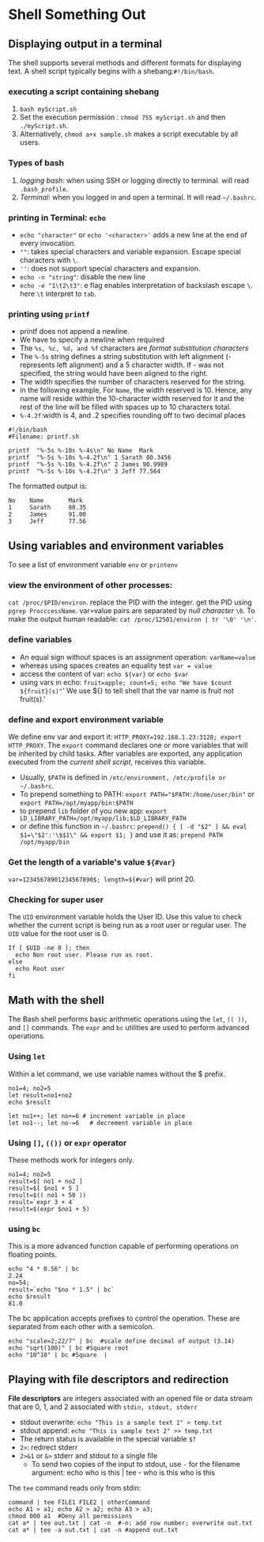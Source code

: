 # Shell Something Out
## Displaying output in a terminal
The shell supports several methods and different formats for displaying text. A shell script typically begins with a shebang:`#!/bin/bash`.
### executing a script containing shebang
1. `bash myScript.sh`
2. Set the execution permission : `chmod 755 myScript.sh` and then `./myScript.sh`.
3. Alternatively, `chmod a+x sample.sh` makes a script executable by all users.
### Types of bash
1. *logging bash*: when using SSH or logging directly to terminal. will read `.bash_profile`.
2. *Terminal*: when you logged in and open a terminal. It will read `~/.bashrc`.
### printing in Terminal: `echo`
- `echo "character"` or `echo '<character>'` adds a new line at the end of every invocation.
- `""`: takes special characters and variable expansion. Escape special characters with `\`.
- `''`: does not support special characters and expansion.
- `echo -n "string"`: disable the new line
- `echo -e "1\t2\t3"`: e flag  enables interpretation of backslash escape `\`. here `\t` interpret to `tab`.
### printing using `printf`
- printf does not append a newline.
- We have to specify a newline when required
- The `%s, %c, %d, and %f` characters are *format substitution characters*
- The `%-5s` string defines a string substitution with left alignment (- represents left alignment) and a 5 character width. If - was not specified, the string would have been aligned to the right.
- The width specifies the number of characters reserved for the string.
- in the following example, For `Name`, the width reserved is 10. Hence, any name will reside within the 10-character width reserved for it and the rest of the line will be filled with spaces up to 10 characters total.
- `%-4.2f`:width is 4, and .2 specifies rounding off to two decimal places

```
#!/bin/bash
#Filename: printf.sh

printf  "%-5s %-10s %-4s\n" No Name  Mark
printf  "%-5s %-10s %-4.2f\n" 1 Sarath 80.3456
printf  "%-5s %-10s %-4.2f\n" 2 James 90.9989
printf  "%-5s %-10s %-4.2f\n" 3 Jeff 77.564
```

The formatted output is:

```
No    Name       Mark
1     Sarath     80.35
2     James      91.00
3     Jeff       77.56
```

## Using variables and environment variables
To see a list of environment variable `env` or `printenv`

### view the environment of other processes:
 `cat /proc/$PID/environ`. replace the PID with the integer. get the PID using `pgrep ProcccessName`. var=value pairs are separated by *null character* `\0`. To make the output human readable: `cat /proc/12501/environ | tr '\0' '\n'`.
### define variables
- An equal sign without spaces is an assignment operation: `varName=value`
- whereas using spaces creates an equality test `var = value`
- access the content of var: `echo ${var}` or `echo $var`
- using vars in echo: `fruit=apple; count=5; echo "We have $count ${fruit}(s)"`' We use ${} to tell shell that the var name is fruit not fruit(s).'
### define and export environment variable
We define env var and export it: `HTTP_PROXY=192.168.1.23:3128; export HTTP_PROXY`. The `export` command declares one or more variables that will be inherited by child tasks. After variables are exported, any application executed from the *current shell script*, receives this variable.
- Usually, `$PATH` is defined in `/etc/environment, /etc/profile or ~/.bashrc`.
- To prepend something to PATH: `export PATH="$PATH:/home/user/bin"` or `export PATH=/opt/myapp/bin:$PATH`
- to prepend `lib` folder of you new app: `export LD_LIBRARY_PATH=/opt/myapp/lib;$LD_LIBRARY_PATH`
- or define this  function in `~/.bashrc`: `prepend() { [ -d "$2" ] && eval $1=\"$2':'\$$1\" && export $1; }` and  use it as: `prepend PATH /opt/myapp/bin`
### Get the length of a variable's value `${#var}`
`var=12345678901234567890$; length=${#var}` will print 20.

### Checking for super user
The `UID` environment variable holds the User ID. Use this value to check whether the current script is being run as a root user or regular user. The `UID` value for the root user is 0.

```Shell
If [ $UID -ne 0 ]; then
  echo Non root user. Please run as root.
else
  echo Root user
fi
```
## Math with the shell
The Bash shell performs basic arithmetic operations using the `let`, `(( ))`, and `[]` commands. The `expr` and `bc` utilities are used to perform advanced operations.
### Using `let`
Within a let command, we use variable names without the $ prefix.

```Shell
no1=4; no2=5
let result=no1+no2
echo $result

let no1++; let no+=6 # increment variable in place
let no1--; let no-=6   # decrement variable in place
```
### Using `[]`, `(())` or `expr` operator
These methods  work for integers only.

```Shell
no1=4; no2=5
result=$[ no1 + no2 ]
result=$[ $no1 + 5 ]
result=$(( no1 + 50 ))
result=`expr 3 + 4`
result=$(expr $no1 + 5)
 ```
### using `bc`
This is a more advanced function capable of performing operations on floating points.

```Shell
echo "4 * 0.56" | bc
2.24
no=54;
result=`echo "$no * 1.5" | bc`
echo $result
81.0
```

The bc application accepts prefixes to control the operation. These are separated from each other with a semicolon.
```Shell
echo "scale=2;22/7" | bc  #scale define decimal of output (3.14)
echo "sqrt(100)" | bc #Square root
echo "10^10" | bc #Square  |  
```
## Playing with file descriptors and redirection
**File descriptors** are integers associated with an opened file or data stream that are 0, 1, and 2 associated with `stdin, stdout, stderr`
- stdout overwrite: `echo "This is a sample text 1" > temp.txt`
- stdout append: `echo "This is sample text 2" >> temp.txt`
- The return status is available in the special variable `$?`
- `2>`: redirect stderr
- `2>&1` or `&>` stderr and stdout to a single file
  - To send two copies of the input to stdout, use `-` for the filename argument:
     echo who is this | tee -
     who is this
     who is this


The `tee` command reads only from stdin:

```Shell
command | tee FILE1 FILE2 | otherCommand
echo A1 > a1; echo A2 > a2; echo A3 > a3;
chmod 000 a1  #Deny all permissions
cat a* | tee out.txt | cat -n  #-n: add row number; overwrite out.txt
cat a* | tee -a out.txt | cat -n #append out.txt
```

